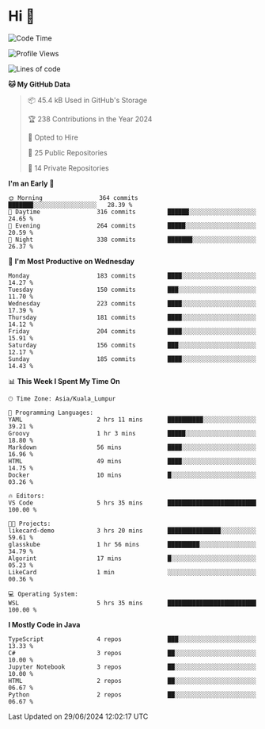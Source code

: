 <h1>Hi 👋</h1>

<!--START_SECTION:waka-->
![Code Time](http://img.shields.io/badge/Code%20Time-548%20hrs%2010%20mins-blue)

![Profile Views](http://img.shields.io/badge/Profile%20Views-7-blue)

![Lines of code](https://img.shields.io/badge/From%20Hello%20World%20I%27ve%20Written-1.2%20million%20lines%20of%20code-blue)

**🐱 My GitHub Data** 

> 📦 45.4 kB Used in GitHub's Storage 
 > 
> 🏆 238 Contributions in the Year 2024
 > 
> 💼 Opted to Hire
 > 
> 📜 25 Public Repositories 
 > 
> 🔑 14 Private Repositories 
 > 
**I'm an Early 🐤** 

```text
🌞 Morning                364 commits         ███████░░░░░░░░░░░░░░░░░░   28.39 % 
🌆 Daytime                316 commits         ██████░░░░░░░░░░░░░░░░░░░   24.65 % 
🌃 Evening                264 commits         █████░░░░░░░░░░░░░░░░░░░░   20.59 % 
🌙 Night                  338 commits         ███████░░░░░░░░░░░░░░░░░░   26.37 % 
```
📅 **I'm Most Productive on Wednesday** 

```text
Monday                   183 commits         ████░░░░░░░░░░░░░░░░░░░░░   14.27 % 
Tuesday                  150 commits         ███░░░░░░░░░░░░░░░░░░░░░░   11.70 % 
Wednesday                223 commits         ████░░░░░░░░░░░░░░░░░░░░░   17.39 % 
Thursday                 181 commits         ████░░░░░░░░░░░░░░░░░░░░░   14.12 % 
Friday                   204 commits         ████░░░░░░░░░░░░░░░░░░░░░   15.91 % 
Saturday                 156 commits         ███░░░░░░░░░░░░░░░░░░░░░░   12.17 % 
Sunday                   185 commits         ████░░░░░░░░░░░░░░░░░░░░░   14.43 % 
```


📊 **This Week I Spent My Time On** 

```text
🕑︎ Time Zone: Asia/Kuala_Lumpur

💬 Programming Languages: 
YAML                     2 hrs 11 mins       ██████████░░░░░░░░░░░░░░░   39.21 % 
Groovy                   1 hr 3 mins         █████░░░░░░░░░░░░░░░░░░░░   18.80 % 
Markdown                 56 mins             ████░░░░░░░░░░░░░░░░░░░░░   16.96 % 
HTML                     49 mins             ████░░░░░░░░░░░░░░░░░░░░░   14.75 % 
Docker                   10 mins             █░░░░░░░░░░░░░░░░░░░░░░░░   03.26 % 

🔥 Editors: 
VS Code                  5 hrs 35 mins       █████████████████████████   100.00 % 

🐱‍💻 Projects: 
likecard-demo            3 hrs 20 mins       ███████████████░░░░░░░░░░   59.61 % 
glasskube                1 hr 56 mins        █████████░░░░░░░░░░░░░░░░   34.79 % 
Algorint                 17 mins             █░░░░░░░░░░░░░░░░░░░░░░░░   05.23 % 
LikeCard                 1 min               ░░░░░░░░░░░░░░░░░░░░░░░░░   00.36 % 

💻 Operating System: 
WSL                      5 hrs 35 mins       █████████████████████████   100.00 % 
```

**I Mostly Code in Java** 

```text
TypeScript               4 repos             ███░░░░░░░░░░░░░░░░░░░░░░   13.33 % 
C#                       3 repos             ██░░░░░░░░░░░░░░░░░░░░░░░   10.00 % 
Jupyter Notebook         3 repos             ██░░░░░░░░░░░░░░░░░░░░░░░   10.00 % 
HTML                     2 repos             ██░░░░░░░░░░░░░░░░░░░░░░░   06.67 % 
Python                   2 repos             ██░░░░░░░░░░░░░░░░░░░░░░░   06.67 % 
```




 Last Updated on 29/06/2024 12:02:17 UTC
<!--END_SECTION:waka-->
